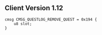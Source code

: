 ## Client Version 1.12

```rust,ignore
cmsg CMSG_QUESTLOG_REMOVE_QUEST = 0x194 {
    u8 slot;    
}

```
